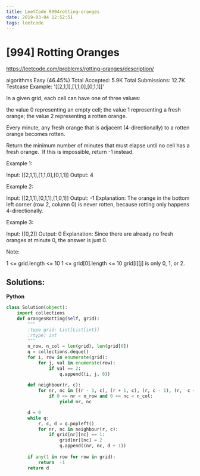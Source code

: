 ```yaml
---
title: LeetCode 0994rotting-oranges
date: 2019-03-04 12:52:51
tags: leetcode
---
```


# [994] Rotting Oranges

 https://leetcode.com/problems/rotting-oranges/description/

 algorithms
 Easy (46.45%)
 Total Accepted:    5.9K
 Total Submissions: 12.7K
 Testcase Example:  '[[2,1,1],[1,1,0],[0,1,1]]'

 In a given grid, each cell can have one of three values:
 
 
 the value 0 representing an empty cell;
 the value 1 representing a fresh orange;
 the value 2 representing a rotten orange.
 
 
 Every minute, any fresh orange that is adjacent (4-directionally) to a rotten
 orange becomes rotten.
 
 Return the minimum number of minutes that must elapse until no cell has a
 fresh orange.  If this is impossible, return -1 instead.
 
 
 
 
 Example 1:
 
 
 
 
 Input: [[2,1,1],[1,1,0],[0,1,1]]
 Output: 4
 
 
 
 Example 2:
 
 
 Input: [[2,1,1],[0,1,1],[1,0,1]]
 Output: -1
 Explanation:  The orange in the bottom left corner (row 2, column 0) is never
 rotten, because rotting only happens 4-directionally.
 
 
 
 Example 3:
 
 
 Input: [[0,2]]
 Output: 0
 Explanation:  Since there are already no fresh oranges at minute 0, the
 answer is just 0.
 
 
 
 
 Note:
 
 
 1 <= grid.length <= 10
 1 <= grid[0].length <= 10
 grid[i][j] is only 0, 1, or 2.
 
 
 
 
 

## Solutions:
**Python**
```python
class Solution(object):
    import collections
    def orangesRotting(self, grid):
        """
        :type grid: List[List[int]]
        :rtype: int
        """
        n_row, n_col = len(grid), len(grid[0])
        q = collections.deque()
        for i, row in enumerate(grid):
            for j, val in enumerate(row):
                if val == 2:
                    q.append((i, j, 0))
        
        def neighbour(r, c):
            for nr, nc in [(r - 1, c), (r + 1, c), (r, c - 1), (r,  c + 1)]:
                if 0 <= nr < n_row and 0 <= nc < n_col:
                    yield nr, nc

        d = 0
        while q:
            r, c, d = q.popleft()
            for nr, nc in neighbour(r, c):
                if grid[nr][nc] == 1:
                    grid[nr][nc] = 2
                    q.append((nr, nc, d + 1))
        
        if any(1 in row for row in grid):
            return  -1
        return d
```
